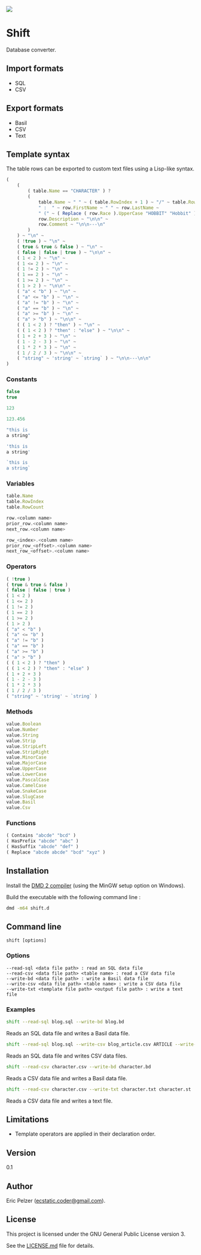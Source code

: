 ![](https://github.com/senselogic/SHIFT/blob/master/LOGO/shift.png)

# Shift

Database converter.

## Import formats

*   SQL
*   CSV

## Export formats

*   Basil
*   CSV
*   Text

## Template syntax

The table rows can be exported to custom text files using a Lisp-like syntax.

```javascript
(
    (
        ( table.Name == "CHARACTER" ) ?
        (
            table.Name ~ " " ~ ( table.RowIndex + 1 ) ~ "/" ~ table.RowCount ~
            " :  " ~ row.FirstName ~ " " ~ row.LastName ~
            " (" ~ ( Replace ( row.Race ).UpperCase "HOBBIT" "Hobbit" ) ~ ")\n\n" ~
            row.Description ~ "\n\n" ~
            row.Comment ~ "\n\n---\n"
        )
    ) ~ "\n" ~
    ( !true ) ~ "\n" ~
    ( true & true & false ) ~ "\n" ~
    ( false | false | true ) ~ "\n\n" ~
    ( 1 < 2 ) ~ "\n" ~
    ( 1 <= 2 ) ~ "\n" ~
    ( 1 != 2 ) ~ "\n" ~
    ( 1 == 2 ) ~ "\n" ~
    ( 1 >= 2 ) ~ "\n" ~
    ( 1 > 2 ) ~ "\n\n" ~
    ( "a" < "b" ) ~ "\n" ~
    ( "a" <= "b" ) ~ "\n" ~
    ( "a" != "b" ) ~ "\n" ~
    ( "a" == "b" ) ~ "\n" ~
    ( "a" >= "b" ) ~ "\n" ~
    ( "a" > "b" ) ~ "\n\n" ~
    ( ( 1 < 2 ) ? "then" ) ~ "\n" ~
    ( ( 1 < 2 ) ? "then" : "else" ) ~ "\n\n" ~
    ( 1 + 2 + 3 ) ~ "\n" ~
    ( 1 - 2 - 3 ) ~ "\n" ~
    ( 1 * 2 * 3 ) ~ "\n" ~
    ( 1 / 2 / 3 ) ~ "\n\n" ~
    ( "string" ~ 'string' ~ `string` ) ~ "\n\n---\n\n"
)
```

### Constants

```javascript
false
true

123

123.456

"this is
a string"

'this is
a string'

`this is
a string`
```

### Variables

```javascript
table.Name
table.RowIndex
table.RowCount

row.<column name>
prior_row.<column name>
next_row.<column name>

row_<index>.<column name>
prior_row_<offset>.<column name>
next_row_<offset>.<column name>
```

### Operators

```javascript
( !true )
( true & true & false )
( false | false | true )
( 1 < 2 )
( 1 <= 2 )
( 1 != 2 )
( 1 == 2 )
( 1 >= 2 )
( 1 > 2 )
( "a" < "b" )
( "a" <= "b" )
( "a" != "b" )
( "a" == "b" )
( "a" >= "b" )
( "a" > "b" )
( ( 1 < 2 ) ? "then" )
( ( 1 < 2 ) ? "then" : "else" )
( 1 + 2 + 3 )
( 1 - 2 - 3 )
( 1 * 2 * 3 )
( 1 / 2 / 3 )
( "string" ~ 'string' ~ `string` )
```

### Methods

```javascript
value.Boolean
value.Number
value.String
value.Strip
value.StripLeft
value.StripRight
value.MinorCase
value.MajorCase
value.UpperCase
value.LowerCase
value.PascalCase
value.CamelCase
value.SnakeCase
value.SlugCase
value.Basil
value.Csv
```

### Functions

```javascript
( Contains "abcde" "bcd" )
( HasPrefix "abcde" "abc" )
( HasSuffix "abcde" "def" )
( Replace "abcde abcde" "bcd" "xyz" )
```

## Installation

Install the [DMD 2 compiler](https://dlang.org/download.html) (using the MinGW setup option on Windows).

Build the executable with the following command line :

```bash
dmd -m64 shift.d
```

## Command line

```
shift [options]
```

### Options

```
--read-sql <data file path> : read an SQL data file
--read-csv <data file path> <table name> : read a CSV data file
--write-bd <data file path> : write a Basil data file
--write-csv <data file path> <table name> : write a CSV data file
--write-txt <template file path> <output file path> : write a text file
```

### Examples

```bash
shift --read-sql blog.sql --write-bd blog.bd
```

Reads an SQL data file and writes a Basil data file.

```bash
shift --read-sql blog.sql --write-csv blog_article.csv ARTICLE --write-csv blog_comment.csv COMMENT
```

Reads an SQL data file and writes CSV data files.

```bash
shift --read-csv character.csv --write-bd character.bd
```

Reads a CSV data file and writes a Basil data file.

```bash
shift --read-csv character.csv --write-txt character.txt character.st
```

Reads a CSV data file and writes a text file.

## Limitations

*   Template operators are applied in their declaration order.

## Version

0.1

## Author

Eric Pelzer (ecstatic.coder@gmail.com).

## License

This project is licensed under the GNU General Public License version 3.

See the [LICENSE.md](LICENSE.md) file for details.
